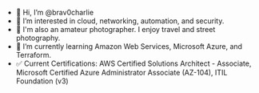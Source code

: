 - 👋 Hi, I’m @brav0charlie
- 👀 I’m interested in cloud, networking, automation, and security. 
- 📸 I'm also an amateur photographer. I enjoy travel and street photography.
- 🌱 I’m currently learning Amazon Web Services, Microsoft Azure, and Terraform.
- ✅ Current Certifications: AWS Certified Solutions Architect - Associate, Microsoft Certified Azure Administrator Associate (AZ-104), ITIL Foundation (v3)


<!---
brav0charlie/brav0charlie is a ✨ special ✨ repository because its `README.md` (this file) appears on your GitHub profile.
You can click the Preview link to take a look at your changes.
--->
